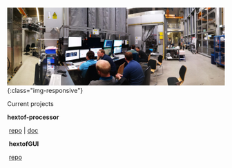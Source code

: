 ![alt text](https://github.com/momentoscope/momentoscope.github.io/blob/master/source/Background.jpg){:class="img-responsive"}

Current projects

**hextof-processor**

​    [repo](https://github.com/momentoscope/hextof-processor)   |  [doc](https://momentoscope.github.io/hextof-processor/)

​       **hextofGUI**

​    [repo](https://github.com/momentoscope/HextofGUI)
